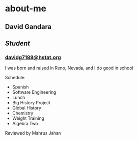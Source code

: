 # about-me
## David Gandara
## _Student_
### [davidg7188@hstat.org](davidg7188@hstat.org)
I was born and raised in Reno, Nevada, and I do good in school

Schedule:

* Spanish
* Software Engineering
* Lunch
* Big History Project
* Global History
* Chemistry
* Weight Training
* Algebra Two

Reviewed by Mahrus Jahan
